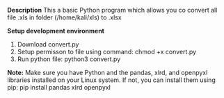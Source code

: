 **Description**
This a basic Python program which allows you co convert all file .xls in folder (/home/kali/xls) to .xlsx

**Setup development environment**
1. Download convert.py
2. Setup permisson to file using command:
chmod +x convert.py
3. Run python file:
python3 convert.py

**Note:** Make sure you have Python and the pandas, xlrd, and openpyxl libraries installed on your Linux system. If not, you can install them using pip:
pip install pandas xlrd openpyxl
